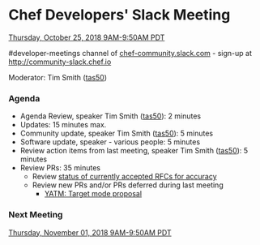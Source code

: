 # Chef Developers' Slack Meeting

[Thursday, October 25, 2018 9AM-9:50AM PDT](http://everytimezone.com/#2018-10-25,240,cn3)

\#developer-meetings channel of [chef-community.slack.com](http://chef-community.slack.com) - sign-up at <http://community-slack.chef.io>

Moderator: Tim Smith ([tas50](https://www.github.com/tas50/))

### Agenda
* Agenda Review, speaker Tim Smith ([tas50](https://www.github.com/tas50/)): 2 minutes
* Updates: 15 minutes max.
* Community update, speaker Tim Smith ([tas50](https://www.github.com/tas50/)): 5 minutes
* Software update, speaker - various people: 5 minutes
* Review action items from last meeting, speaker Tim Smith ([tas50](https://www.github.com/tas50/)): 5 minutes
* Review PRs:  35 minutes
  * Review [status of currently accepted RFCs for accuracy](https://chef.github.io/chef-rfc/)
  * Review new PRs and/or PRs deferred during last meeting
    * [YATM: Target mode proposal](https://github.com/chef/chef-rfc/pull/324)

### Next Meeting

[Thursday, November 01, 2018 9AM-9:50AM PDT](http://everytimezone.com/#2018-11-01,240,cn3)
